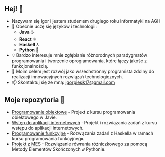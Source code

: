 ## Hej! 👋
- Nazywam się Igor i jestem studentem drugiego roku Informatyki na AGH
- 🌱 Obecnie uczę się języków i technologii:  
  - **Java** ☕  
  - **React** ⚛️  
  - **Haskell** λ  
  - **Python** 🐍  
- 💡 Bardzo interesuje mnie zgłębianie różnorodnych paradygmatów programowania i tworzenie oprogramowania, które łączy jakość z funkcjonalnością.
- 🎯 Moim celem jest rozwój jako wszechstronny programista zdolny do realizacji innowacyjnych rozwiązań technologicznych.
- 📫 Skontaktuj się ze mną: igorpiesik17@gmail.com

## Moje repozytoria 🔗
- [Programowanie obiektowe](https://github.com/igorpie1705/PO) - Projekt z kursu programowania obiektowego w Javie.  
- [Wstęp do aplikacji internetowych](https://github.com/igorpie1705/WDAI) - Projekt i rozwiązania zadań z kursu wstępu do aplikacji internetowych.  
- [Programowanie funkcyjne](https://github.com/igorpie1705/PF) - Rozwiązania zadań z Haskella w ramach kursu programowania funkcyjnego.  
- [Projekt z MES](https://github.com/igorpie1705/MES) - Rozwiązanie równania różniczkowego za pomocą Metody Elementów Skończonych w Pythonie.
